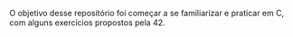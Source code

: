 O objetivo desse repositório foi começar a se familiarizar e praticar em C, com alguns exercícios propostos pela 42.
